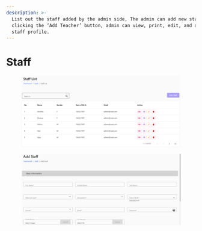```yaml
---
description: >-
  List out the staff added by the admin side, The admin can add new staff by
  clicking the ‘Add Teacher’ button, admin can view, print, edit, and delete the
  staff profile.
---
```


# Staff



<figure><img src="../.gitbook/assets/staff1.png" alt=""><figcaption></figcaption></figure>

<figure><img src="../.gitbook/assets/staff2.png" alt=""><figcaption></figcaption></figure>
